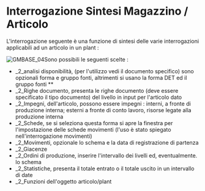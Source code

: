 # Interrogazione Sintesi Magazzino / Articolo
L'interrogazione seguente è una funzione di sintesi delle varie interrogazioni applicabili ad un articolo in un plant : 

![GMBASE_04](http://doc.smeup.com/immagini/MBDOC_OGG-P_GMSI01/GMBASE_04.png)Sono possibili le seguenti scelte : 

- _2_analisi disponibilità, (per l'utilizzo vedi il documento specifico) sono opzionali forma e gruppo fonti, altrimenti si usano la forma DET ed il gruppo fonti \*\*
- _2_Righe documento, presenta le righe documento (deve essere specificato il tipo documento) del livello in input per l'articolo dato
- _2_Impegni, dell'articolo, possono essere impegni :  interni, a fronte di produzione interna; esterni a fronte di conto lavoro, risorse legate alla produzione interna
- _2_Schede, se si seleziona questa forma si apre la finestra per l'impostazione delle schede movimenti (l'uso è stato spiegato nell'interrogazione movimenti)
- _2_Movimenti, opzionale lo schema e la data di registrazione di partenza
- _2_Giacenze
- _2_Ordini di produzione, inserire l'intervallo dei livelli ed, eventualmente. lo schema
- _2_Statistiche, presenta il totale entrato o il totale uscito in un intervallo di date
- _2_Funzioni dell'oggetto articolo/plant

